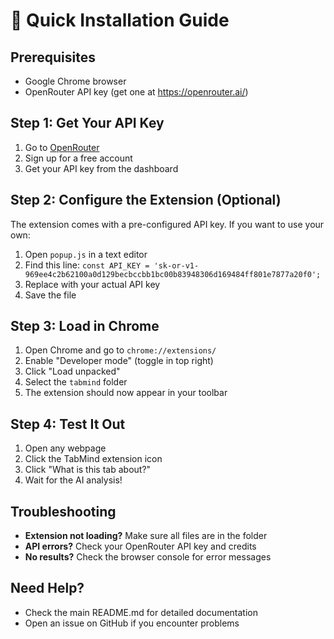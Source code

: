 # 🚀 Quick Installation Guide

## Prerequisites
- Google Chrome browser
- OpenRouter API key (get one at https://openrouter.ai/)

## Step 1: Get Your API Key
1. Go to [OpenRouter](https://openrouter.ai/)
2. Sign up for a free account
3. Get your API key from the dashboard

## Step 2: Configure the Extension (Optional)
The extension comes with a pre-configured API key. If you want to use your own:
1. Open `popup.js` in a text editor
2. Find this line: `const API_KEY = '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';`
3. Replace with your actual API key
4. Save the file

## Step 3: Load in Chrome
1. Open Chrome and go to `chrome://extensions/`
2. Enable "Developer mode" (toggle in top right)
3. Click "Load unpacked"
4. Select the `tabmind` folder
5. The extension should now appear in your toolbar

## Step 4: Test It Out
1. Open any webpage
2. Click the TabMind extension icon
3. Click "What is this tab about?"
4. Wait for the AI analysis!

## Troubleshooting
- **Extension not loading?** Make sure all files are in the folder
- **API errors?** Check your OpenRouter API key and credits
- **No results?** Check the browser console for error messages

## Need Help?
- Check the main README.md for detailed documentation
- Open an issue on GitHub if you encounter problems 